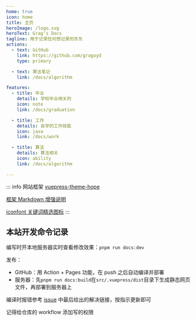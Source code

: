 ```yaml
---
home: true
icon: home
title: 主页
heroImage: /logo.svg
heroText: Grag's Docs
tagline: 用于记录任何想记录的东东
actions:
  - text: GitHub
    link: https://github.com/gragoyd
    type: primary

  - text: 算法笔记
    link: /docs/algorithm

features:
  - title: 毕业
    details: 学校毕业相关的
    icon: note
    link: /docs/graduation

  - title: 工作
    details: 自学的工作技能
    icon: java
    link: /docs/work

  - title: 算法
    details: 算法相关
    icon: ability
    link: /docs/algorithm

---
```


::: info 网站框架
[vuepress-theme-hope](https://theme-hope.vuejs.press/zh/)

[框架 Markdown 增强说明](https://theme-hope.vuejs.press/zh/cookbook/markdown/)

[iconfont 关键词精选图标](https://theme-hope.vuejs.press/zh/guide/interface/icon.html)
:::

## 本站开发命令记录

编写时开本地服务器实时查看修改效果：`pnpm run docs:dev`

发布：

- GitHub：用 Action + Pages 功能，在 push 之后自动编译并部署
- 服务器：先`pnpm run docs:build`在`src/.vuepress/dist`目录下生成静态网页文件，再部署到服务器上

编译时报错参考 [issue](https://github.com/vuepress-theme-hope/vuepress-theme-hope/issues/2743) 中最后给出的解决链接，按指示更新即可

记得给仓库的 workflow 添加写的权限
